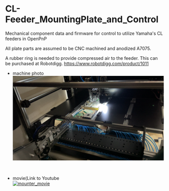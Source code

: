 # CL-Feeder_MountingPlate_and_Control
Mechanical component data and firmware for control to utilize Yamaha's CL feeders in OpenPnP

All plate parts are assumed to be CNC machined and anodized A7075.

A rubber ring is needed to provide compressed air to the feeder.
This can be purchased at Robotdigg.
https://www.robotdigg.com/product/1011
<br>
- machine photo<br>
  <img width="1280" src="https://github.com/crono2250/CL-Feeder_MountingPlate_and_Control/blob/main/img/2024-0116-202743(1707x958).png" width="600px">
<br>

- movie(Link to Youtube<br>
[![mounter_movie](https://github.com/crono2250/CL-Feeder_MountingPlate_and_Control/assets/19868002/4e7c9457-2824-47db-bc25-c54e4d8652ff)](https://youtu.be/XUIm4a0VSz8)
